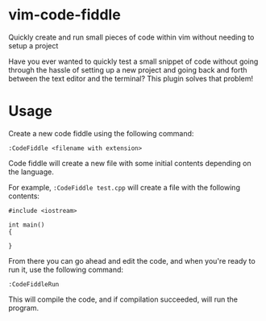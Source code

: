 # vim-code-fiddle
Quickly create and run small pieces of code within vim without needing to setup a project

Have you ever wanted to quickly test a small snippet of code without going through the hassle of setting up a new project and going back and forth between the text editor and the terminal? This plugin solves that problem!

# Usage
Create a new code fiddle using the following command:
```
:CodeFiddle <filename with extension>
```
Code fiddle will create a new file with some initial contents depending on the language.

For example, `:CodeFiddle test.cpp` will create a file with the following contents:
```
#include <iostream>

int main()
{

}
```

From there you can go ahead and edit the code, and when you're ready to run it, use the following command:

```
:CodeFiddleRun
```

This will compile the code, and if compilation succeeded, will run the program.
